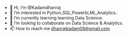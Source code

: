 - 👋 Hi, I’m @Kadamdhanraj
- 👀 I’m interested in Python,SQL,Powerbi,ML,Analytics.
- 🌱 I’m currently learning learning Data Science.
- 💞️ I’m looking to collaborate on Data Science & Analytics.
- 📫 How to reach me dhanrajkadam08@gmail.com
